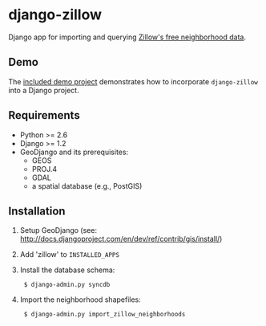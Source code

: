django-zillow
=============

Django app for importing and querying [Zillow's free neighborhood data](http://www.zillow.com/howto/api/neighborhood-boundaries.htm).


Demo
----

The [included demo project](https://github.com/claymation/django-zillow/demo) demonstrates how to incorporate `django-zillow` into a Django project.


Requirements
------------

* Python >= 2.6
* Django >= 1.2
* GeoDjango and its prerequisites:
  * GEOS
  * PROJ.4
  * GDAL
  * a spatial database (e.g., PostGIS)


Installation
------------

1. Setup GeoDjango (see: http://docs.djangoproject.com/en/dev/ref/contrib/gis/install/)

2. Add 'zillow' to `INSTALLED_APPS`

3. Install the database schema:

        $ django-admin.py syncdb

4. Import the neighborhood shapefiles:

        $ django-admin.py import_zillow_neighborhoods

